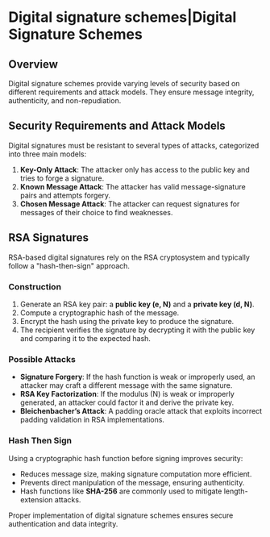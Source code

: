 # Digital signature schemes|Digital Signature Schemes

## Overview  
Digital signature schemes provide varying levels of security based on different requirements and attack models. They ensure message integrity, authenticity, and non-repudiation.  

## Security Requirements and Attack Models  
Digital signatures must be resistant to several types of attacks, categorized into three main models:  

1. **Key-Only Attack**: The attacker only has access to the public key and tries to forge a signature.  
2. **Known Message Attack**: The attacker has valid message-signature pairs and attempts forgery.  
3. **Chosen Message Attack**: The attacker can request signatures for messages of their choice to find weaknesses.  

## RSA Signatures  
RSA-based digital signatures rely on the RSA cryptosystem and typically follow a "hash-then-sign" approach.  

### Construction  
1. Generate an RSA key pair: a **public key (e, N)** and a **private key (d, N)**.  
2. Compute a cryptographic hash of the message.  
3. Encrypt the hash using the private key to produce the signature.  
4. The recipient verifies the signature by decrypting it with the public key and comparing it to the expected hash.  

### Possible Attacks  
- **Signature Forgery**: If the hash function is weak or improperly used, an attacker may craft a different message with the same signature.  
- **RSA Key Factorization**: If the modulus \(N\) is weak or improperly generated, an attacker could factor it and derive the private key.  
- **Bleichenbacher’s Attack**: A padding oracle attack that exploits incorrect padding validation in RSA implementations.  

### Hash Then Sign  
Using a cryptographic hash function before signing improves security:  
- Reduces message size, making signature computation more efficient.  
- Prevents direct manipulation of the message, ensuring authenticity.  
- Hash functions like **SHA-256** are commonly used to mitigate length-extension attacks.  

Proper implementation of digital signature schemes ensures secure authentication and data integrity.  
